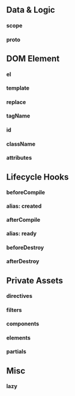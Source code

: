 ## Data & Logic

#### scope
#### proto

## DOM Element

#### el
#### template
#### replace
#### tagName
#### id
#### className
#### attributes

## Lifecycle Hooks

#### beforeCompile
**alias: created**

#### afterCompile
**alias: ready**

#### beforeDestroy
#### afterDestroy

## Private Assets

#### directives
#### filters
#### components
#### elements
#### partials

## Misc

#### lazy